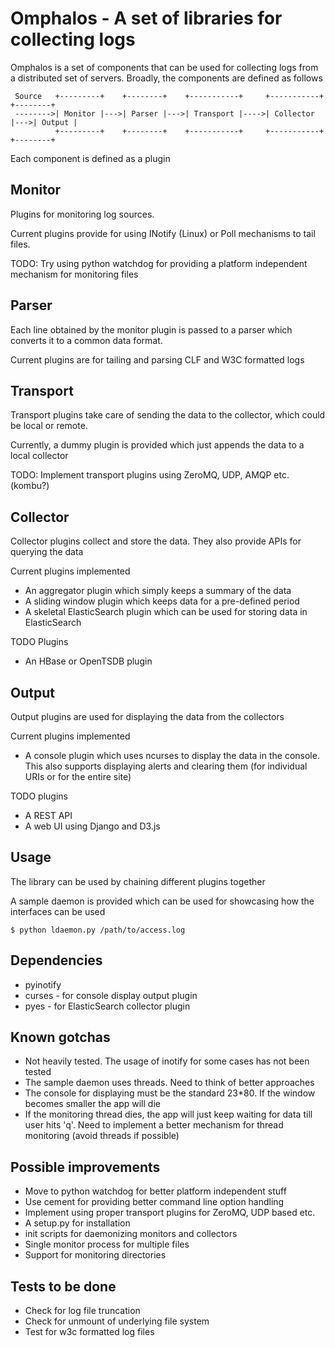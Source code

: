 # Omphalos - A set of libraries for collecting logs

Omphalos is a set of components that can be used for collecting logs from
a distributed set of servers. Broadly, the components are defined as follows

```
 Source   +---------+    +--------+    +-----------+     +-----------+    +--------+
 -------->| Monitor |--->| Parser |--->| Transport |---->| Collector |--->| Output |
          +---------+    +--------+    +-----------+     +-----------+    +--------+
```

Each component is defined as a plugin

## Monitor
Plugins for monitoring log sources.

Current plugins provide for using INotify (Linux) or Poll mechanisms to tail files.

TODO: Try using python watchdog for providing a platform independent mechanism for
monitoring files

## Parser
Each line obtained by the monitor plugin is passed to a parser which converts it to
a common data format.

Current plugins are for tailing and parsing CLF and W3C formatted logs

## Transport
Transport plugins take care of sending the data to the collector, which could be
local or remote.

Currently, a dummy plugin is provided which just appends the data to a local collector

TODO: Implement transport plugins using ZeroMQ, UDP, AMQP etc. (kombu?)

## Collector
Collector plugins collect and store the data. They also provide APIs for querying
the data

Current plugins implemented
* An aggregator plugin which simply keeps a summary of the data
* A sliding window plugin which keeps data for a pre-defined period
* A skeletal ElasticSearch plugin which can be used for storing data in ElasticSearch

TODO Plugins
* An HBase or OpenTSDB plugin

## Output
Output plugins are used for displaying the data from the collectors

Current plugins implemented
* A console plugin which uses ncurses to display the data in the console. This also supports displaying alerts and clearing them (for individual URIs or for the entire site)

TODO plugins
* A REST API
* A web UI using Django and D3.js

## Usage
The library can be used by chaining different plugins together

A sample daemon is provided which can be used for showcasing how the interfaces can be used

```
$ python ldaemon.py /path/to/access.log
```

## Dependencies
* pyinotify
* curses - for console display output plugin
* pyes - for ElasticSearch collector plugin

## Known gotchas
* Not heavily tested. The usage of inotify for some cases has not been tested
* The sample daemon uses threads. Need to think of better approaches
* The console for displaying must be the standard 23*80. If the window becomes smaller the app will die
* If the monitoring thread dies, the app will just keep waiting for data till user hits 'q'. Need to implement a better mechanism for thread monitoring (avoid threads if possible)

## Possible improvements
* Move to python watchdog for better platform independent stuff
* Use cement for providing better command line option handling
* Implement using proper transport plugins for ZeroMQ, UDP based etc.
* A setup.py for installation
* init scripts for daemonizing monitors and collectors
* Single monitor process for multiple files
* Support for monitoring directories

## Tests to be done
* Check for log file truncation
* Check for unmount of underlying file system
* Test for w3c formatted log files

